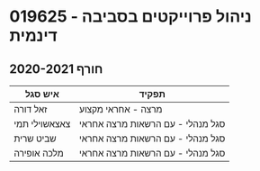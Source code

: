 # 019625 - ניהול פרוייקטים בסביבה דינמית

## חורף 2020-2021

| איש סגל | תפקיד |
| ---- | ---- |
| זאל דורה | מרצה - אחראי מקצוע |
| צאצאשוילי תמי | סגל מנהלי - עם הרשאות מרצה אחראי |
| שביט שרית | סגל מנהלי - עם הרשאות מרצה אחראי |
| מלכה אופירה | סגל מנהלי - עם הרשאות מרצה אחראי |

